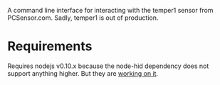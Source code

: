 A command line interface for interacting with the temper1 sensor from PCSensor.com. Sadly, temper1 is out of production.

# Requirements
Requires nodejs v0.10.x because the node-hid dependency does not support anything higher. But they are [working on it](https://github.com/node-hid/node-hid/pull/69).
